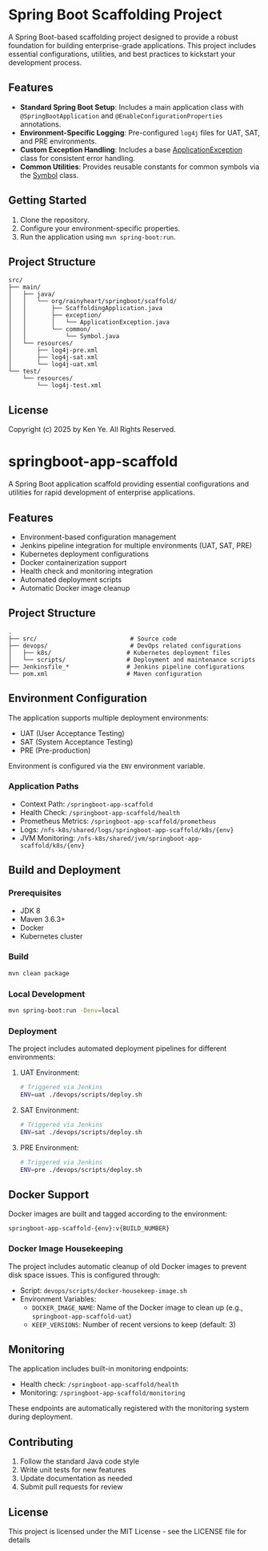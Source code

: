 # Spring Boot Scaffolding Project

A Spring Boot-based scaffolding project designed to provide a robust foundation for building enterprise-grade applications. This project includes essential configurations, utilities, and best practices to kickstart your development process.

## Features
- **Standard Spring Boot Setup**: Includes a main application class with `@SpringBootApplication` and `@EnableConfigurationProperties` annotations.
- **Environment-Specific Logging**: Pre-configured `log4j` files for UAT, SAT, and PRE environments.
- **Custom Exception Handling**: Includes a base [ApplicationException](cci:2://file:///c:/Sandbox/springboot-app-scaffold/src/main/java/org/rainyheart/springboot/scaffold/exception/ApplicationException.java:16:0-31:1) class for consistent error handling.
- **Common Utilities**: Provides reusable constants for common symbols via the [Symbol](cci:2://file:///c:/Sandbox/springboot-app-scaffold/src/main/java/org/rainyheart/springboot/scaffold/common/Symbol.java:17:0-52:1) class.

## Getting Started
1. Clone the repository.
2. Configure your environment-specific properties.
3. Run the application using `mvn spring-boot:run`.

## Project Structure
```
src/
├── main/
│   ├── java/
│   │   └── org/rainyheart/springboot/scaffold/
│   │       ├── ScaffoldingApplication.java
│   │       ├── exception/
│   │       │   └── ApplicationException.java
│   │       └── common/
│   │           └── Symbol.java
│   └── resources/
│       ├── log4j-pre.xml
│       ├── log4j-sat.xml
│       └── log4j-uat.xml
└── test/
    └── resources/
        └── log4j-test.xml
```

## License
Copyright (c) 2025 by Ken Ye. All Rights Reserved.

# springboot-app-scaffold

A Spring Boot application scaffold providing essential configurations and utilities for rapid development of enterprise applications.

## Features

- Environment-based configuration management
- Jenkins pipeline integration for multiple environments (UAT, SAT, PRE)
- Kubernetes deployment configurations
- Docker containerization support
- Health check and monitoring integration
- Automated deployment scripts
- Automatic Docker image cleanup

## Project Structure

```
.
├── src/                          # Source code
├── devops/                       # DevOps related configurations
│   ├── k8s/                     # Kubernetes deployment files
│   └── scripts/                 # Deployment and maintenance scripts
├── Jenkinsfile_*                # Jenkins pipeline configurations
└── pom.xml                      # Maven configuration
```

## Environment Configuration

The application supports multiple deployment environments:
- UAT (User Acceptance Testing)
- SAT (System Acceptance Testing)
- PRE (Pre-production)

Environment is configured via the `ENV` environment variable.

### Application Paths

- Context Path: `/springboot-app-scaffold`
- Health Check: `/springboot-app-scaffold/health`
- Prometheus Metrics: `/springboot-app-scaffold/prometheus`
- Logs: `/nfs-k8s/shared/logs/springboot-app-scaffold/k8s/{env}`
- JVM Monitoring: `/nfs-k8s/shared/jvm/springboot-app-scaffold/k8s/{env}`

## Build and Deployment

### Prerequisites

- JDK 8
- Maven 3.6.3+
- Docker
- Kubernetes cluster

### Build

```bash
mvn clean package
```

### Local Development

```bash
mvn spring-boot:run -Denv=local
```

### Deployment

The project includes automated deployment pipelines for different environments:

1. UAT Environment:
   ```bash
   # Triggered via Jenkins
   ENV=uat ./devops/scripts/deploy.sh
   ```

2. SAT Environment:
   ```bash
   # Triggered via Jenkins
   ENV=sat ./devops/scripts/deploy.sh
   ```

3. PRE Environment:
   ```bash
   # Triggered via Jenkins
   ENV=pre ./devops/scripts/deploy.sh
   ```

## Docker Support

Docker images are built and tagged according to the environment:
```
springboot-app-scaffold-{env}:v{BUILD_NUMBER}
```

### Docker Image Housekeeping

The project includes automatic cleanup of old Docker images to prevent disk space issues. This is configured through:

- Script: `devops/scripts/docker-housekeep-image.sh`
- Environment Variables:
  - `DOCKER_IMAGE_NAME`: Name of the Docker image to clean up (e.g., `springboot-app-scaffold-uat`)
  - `KEEP_VERSIONS`: Number of recent versions to keep (default: 3)

## Monitoring

The application includes built-in monitoring endpoints:
- Health check: `/springboot-app-scaffold/health`
- Monitoring: `/springboot-app-scaffold/monitoring`

These endpoints are automatically registered with the monitoring system during deployment.

## Contributing

1. Follow the standard Java code style
2. Write unit tests for new features
3. Update documentation as needed
4. Submit pull requests for review

## License

This project is licensed under the MIT License - see the LICENSE file for details